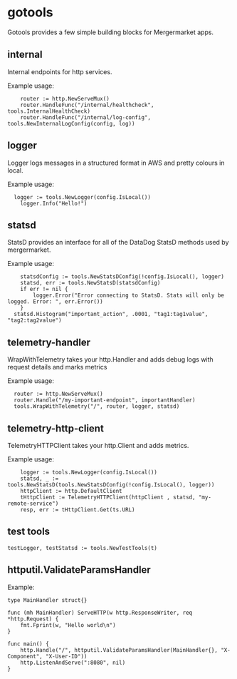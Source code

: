 # gotools

Gotools provides a few simple building blocks for Mergermarket apps.

## internal

Internal endpoints for http services. 

Example usage:

```
	router := http.NewServeMux()
	router.HandleFunc("/internal/healthcheck", tools.InternalHealthCheck)
	router.HandleFunc("/internal/log-config", tools.NewInternalLogConfig(config, log))

```

## logger

Logger logs messages in a structured format in AWS and pretty colours in local.

Example usage:

```
  logger := tools.NewLogger(config.IsLocal())
	logger.Info("Hello!")

```

## statsd

StatsD provides an interface for all of the DataDog StatsD methods used by mergermarket. 

Example usage:

```
	statsdConfig := tools.NewStatsDConfig(!config.IsLocal(), logger)
	statsd, err := tools.NewStatsD(statsdConfig)
	if err != nil {
		logger.Error("Error connecting to StatsD. Stats will only be logged. Error: ", err.Error())
	}
  statsd.Histogram("important_action", .0001, "tag1:tag1value", "tag2:tag2value")

```

## telemetry-handler

WrapWithTelemetry takes your http.Handler and adds debug logs with request details and marks metrics

Example usage:

```
  router := http.NewServeMux()
  router.Handle("/my-important-endpoint", importantHandler)  
  tools.WrapWithTelemetry("/", router, logger, statsd)
```

## telemetry-http-client

TelemetryHTTPClient takes your http.Client and adds metrics.

Example usage:

```
    logger := tools.NewLogger(config.IsLocal())
	statsd, _ := tools.NewStatsD(tools.NewStatsDConfig(!config.IsLocal(), logger))
	httpClient := http.DefaultClient
	tHttpClient := TelemetryHTTPClient(httpClient , statsd, "my-remote-service")
    resp, err := tHttpClient.Get(ts.URL)
```

## test tools

```
testLogger, testStatsd := tools.NewTestTools(t)
```

## httputil.ValidateParamsHandler

Example:

```
type MainHandler struct{}

func (mh MainHandler) ServeHTTP(w http.ResponseWriter, req *http.Request) {
	fmt.Fprint(w, "Hello world\n")
}

func main() {
	http.Handle("/", httputil.ValidateParamsHandler(MainHandler{}, "X-Component", "X-User-ID"))
	http.ListenAndServe(":8080", nil)
}
```